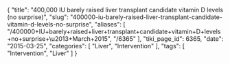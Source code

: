 {
    "title": "400,000 IU barely raised liver transplant candidate vitamin D levels (no surprise)",
    "slug": "400000-iu-barely-raised-liver-transplant-candidate-vitamin-d-levels-no-surprise",
    "aliases": [
        "/400000+IU+barely+raised+liver+transplant+candidate+vitamin+D+levels+no+surprise+\u2013+March+2015",
        "/6365"
    ],
    "tiki_page_id": 6365,
    "date": "2015-03-25",
    "categories": [
        "Liver",
        "Intervention"
    ],
    "tags": [
        "Intervention",
        "Liver"
    ]
}